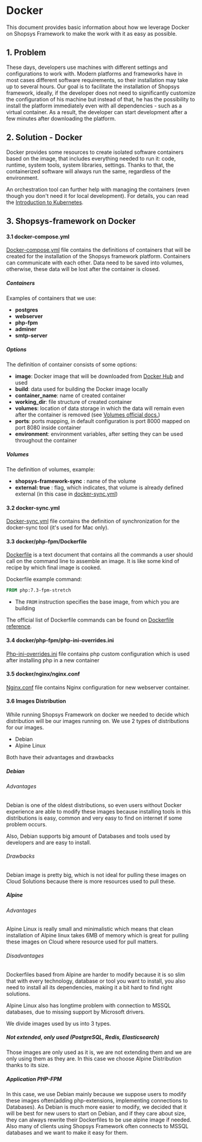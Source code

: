 # Docker

This document provides basic information about how we leverage Docker on Shopsys
Framework to make the work with it as easy as possible.

## 1. Problem
These days, developers use machines with different
settings and configurations to work with. Modern
platforms and frameworks have in most cases
different software requirements, so their installation may take
up to several hours. Our goal is to facilitate the installation of Shopsys framework,
ideally, if the developer does not need to significantly customize
the configuration of his machine but instead of that, he has the possibility
to install the platform immediately even with all dependencies - such
as a virtual container. As a result, the developer can start development
after a few minutes after downloading the platform.

## 2. Solution - Docker
Docker provides some resources to create isolated software containers based
on the image, that includes everything needed to run it: code, runtime, system tools,
system libraries, settings. Thanks to that, the containerized software will
always run the same, regardless of the environment.

An orchestration tool can further help with managing the containers (even though you don't need it for local development).
For details, you can read the [Introduction to Kubernetes](../kubernetes/introduction-to-kubernetes.md).

## 3. Shopsys-framework on Docker

#### 3.1 docker-compose.yml
[Docker-compose.yml](/project-base/docker/conf/docker-compose.yml.dist) file contains the definitions of containers that will be created for the installation
of the Shopsys framework platform. Containers can communicate with each other. Data need to be saved
into volumes, otherwise, these data will be lost after the container is closed.

##### Containers
Examples of containers that we use:
* **postgres**
* **webserver**
* **php-fpm**
* **adminer**
* **smtp-server**

##### Options
The definition of container consists of some options:
* **image**: Docker image that will be downloaded from [Docker Hub](https://hub.docker.com/) and used
* **build**: data used for building the Docker image locally
* **container_name**:  name of created container
* **working_dir**: file structure of created container
* **volumes**: location of data storage in which the data will remain even after the container is removed (see [Volumes official docs.](https://docs.docker.com/engine/admin/volumes/volumes/))
* **ports**: ports mapping, in default configuration is port 8000 mapped on port 8080 inside container
* **environment**: environment variables, after setting they can be used throughout the container

##### Volumes
The definition of volumes, example:
* **shopsys-framework-sync** : name of the volume
* **external: true** : flag, which indicates, that volume is already defined external
(in this case in [docker-sync.yml](../../project-base/docker-sync.yml))

#### 3.2 docker-sync.yml
[Docker-sync.yml](/project-base/docker/conf/docker-sync.yml.dist) file contains the definition of synchronization for the docker-sync tool (it's used for Mac only).

#### 3.3 docker/php-fpm/Dockerfile
[Dockerfile](/project-base/docker/php-fpm/Dockerfile) is a text document that contains all the commands a user
should call on the command line to assemble an image. It is like some
kind of recipe by which final image is cooked.

Dockerfile example command:
```dockerfile
FROM php:7.3-fpm-stretch
```
* The `FROM` instruction specifies the base image, from which you are building

The official list of Dockerfile commands can be found on [Dockerfile reference](https://docs.docker.com/engine/reference/builder/#from).

#### 3.4 docker/php-fpm/php-ini-overrides.ini
[Php-ini-overrides.ini](/project-base/docker/php-fpm/php-ini-overrides.ini) file contains php custom configuration which is used after installing php in a new container

#### 3.5 docker/nginx/nginx.conf
[Nginx.conf](/project-base/docker/nginx/nginx.conf) file contains Nginx configuration for new webserver container.

#### 3.6 Images Distribution
While running Shopsys Framework on docker we needed to decide which distribution will be our images running on. We use 2 types of distributions for our images.

* Debian
* Alpine Linux

Both have their advantages and drawbacks

##### Debian
###### Advantages
Debian is one of the oldest distributions, so even users without Docker experience are able to modify these images because installing tools in this distributions is easy, common and very easy to find on internet if some problem occurs.

Also, Debian supports big amount of Databases and tools used by developers and are easy to install.
###### Drawbacks
Debian image is pretty big, which is not ideal for pulling these images on Cloud Solutions because there is more resources used to pull these.

##### Alpine
###### Advantages
Alpine Linux is really small and minimalistic which means that clean installation of Alpine linux takes 6MB of memory which is great for pulling these images on Cloud where resource used for pull matters.

###### Disadvantages
Dockerfiles based from Alpine are harder to modify because it is so slim that with every technology, database or tool you want to install, you also need to install all its dependencies, making it a bit hard to find right solutions.

Alpine Linux also has longtime problem with connection to MSSQL databases, due to missing support by Microsoft drivers.

We divide images used by us into 3 types.

##### Not extended, only used (PostgreSQL, Redis, Elasticsearch)
Those images are only used as it is, we are not extending them and we are only using them as they are. In this case we choose Alpine Distribution thanks to its size.

##### Application PHP-FPM
In this case, we use Debian mainly because we suppose users to modify these images often(adding php-extensions, implementing connections to Databases). As Debian is much more easier to modify, we decided that it will be best for new users to start on Debian, and if they care about size, they can always rewrite their Dockerfiles to be use alpine image if needed. Also many of clients using Shopsys Framework often connects to MSSQL databases and we want to make it easy for them.
